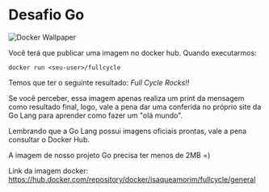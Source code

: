 # Desafio Go
![Docker Wallpaper](https://c4.wallpaperflare.com/wallpaper/1010/207/702/docker-containers-minimalism-typography-wallpaper-preview.jpg)

Você terá que publicar uma imagem no docker hub. Quando executarmos:

````docker run <seu-user>/fullcycle````

 Temos que ter o seguinte resultado: *Full Cycle Rocks!!*

Se você perceber, essa imagem apenas realiza um print da mensagem como resultado final, logo, vale a pena dar uma conferida no próprio site da Go Lang para aprender como fazer um "olá mundo".

Lembrando que a Go Lang possui imagens oficiais prontas, vale a pena consultar o Docker Hub.

A imagem de nosso projeto Go precisa ter menos de 2MB =)

Link da imagem docker: 
https://hub.docker.com/repository/docker/isaqueamorim/fullcycle/general
